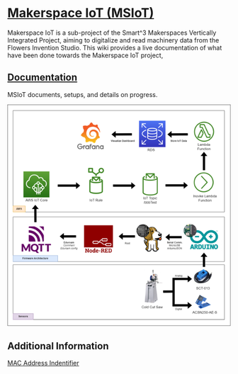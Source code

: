 # [Makerspace IoT (MSIoT)](https://github.com/GeorgiaTech-DDI/makerspace_iot/wiki)

Makerspace IoT is a sub-project of the Smart^3 Makerspaces Vertically Integrated Project, aiming to digitalize and read machinery data from the Flowers Invention Studio. This wiki provides a live documentation of what have been done towards the Makerspace IoT project, 

## [Documentation](https://github.com/GeorgiaTech-DDI/makerspace_iot/wiki)
MSIoT documents, setups, and details on progress.

![Data Flow for MSIoT](images/IoT-Data-Flowchart.png)

## Additional Information
[MAC Address Indentifier](https://randomnerdtutorials.com/get-change-esp32-esp8266-mac-address-arduino/)